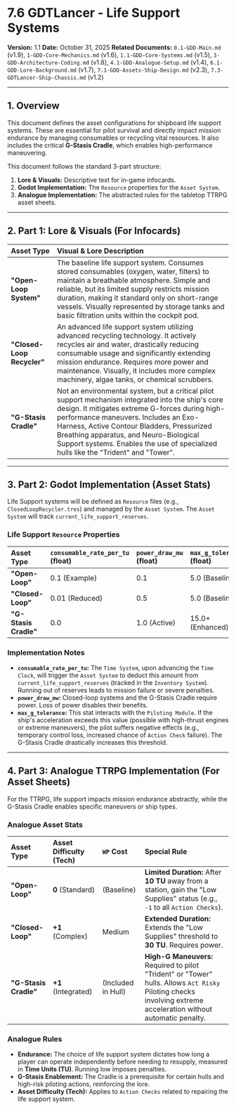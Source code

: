 # 7.6 GDTLancer - Life Support Systems

**Version:** 1.1
**Date:** October 31, 2025
**Related Documents:** `0.1-GDD-Main.md` (v1.9), `1-GDD-Core-Mechanics.md` (v1.6), `1.1-GDD-Core-Systems.md` (v1.5), `3-GDD-Architecture-Coding.md` (v1.8), `4.1-GDD-Analogue-Setup.md` (v1.4), `6.1-GDD-Lore-Background.md` (v1.7), `7.1-GDD-Assets-Ship-Design.md` (v2.3), `7.3-GDTLancer-Ship-Chassis.md` (v1.2)

---

## 1. Overview

This document defines the asset configurations for shipboard life support systems. These are essential for pilot survival and directly impact mission endurance by managing consumables or recycling vital resources. It also includes the critical **G-Stasis Cradle**, which enables high-performance maneuvering.

This document follows the standard 3-part structure:
1.  **Lore & Visuals:** Descriptive text for in-game infocards.
2.  **Godot Implementation:** The `Resource` properties for the `Asset System`.
3.  **Analogue Implementation:** The abstracted rules for the tabletop TTRPG asset sheets.

---

## 2. Part 1: Lore & Visuals (For Infocards)

| Asset Type | Visual & Lore Description |
| :--- | :--- |
| **"Open-Loop System"** | The baseline life support system. Consumes stored consumables (oxygen, water, filters) to maintain a breathable atmosphere. Simple and reliable, but its limited supply restricts mission duration, making it standard only on short-range vessels. Visually represented by storage tanks and basic filtration units within the cockpit pod. |
| **"Closed-Loop Recycler"** | An advanced life support system utilizing advanced recycling technology. It actively recycles air and water, drastically reducing consumable usage and significantly extending mission endurance. Requires more power and maintenance. Visually, it includes more complex machinery, algae tanks, or chemical scrubbers. |
| **"G-Stasis Cradle"** | Not an environmental system, but a critical pilot support mechanism integrated into the ship's core design. It mitigates extreme G-forces during high-performance maneuvers. Includes an Exo-Harness, Active Contour Bladders, Pressurized Breathing apparatus, and Neuro-Biological Support systems. Enables the use of specialized hulls like the "Trident" and "Tower". |

---

## 3. Part 2: Godot Implementation (Asset Stats)

Life Support systems will be defined as `Resource` files (e.g., `ClosedLoopRecycler.tres`) and managed by the `Asset System`. The `Asset System` will track `current_life_support_reserves`.

### Life Support `Resource` Properties

| Asset Type | `consumable_rate_per_tu` (float) | `power_draw_mw` (float) | `max_g_tolerance` (float) |
| :--- | :--- | :--- | :--- |
| **"Open-Loop"** | 0.1 (Example) | 0.1 | 5.0 (Baseline) |
| **"Closed-Loop"** | 0.01 (Reduced) | 0.5 | 5.0 (Baseline) |
| **"G-Stasis Cradle"** | 0.0 | 1.0 (Active) | 15.0+ (Enhanced) |

### Implementation Notes

* **`consumable_rate_per_tu`:** The `Time System`, upon advancing the `Time Clock`, will trigger the `Asset System` to deduct this amount from `current_life_support_reserves` (tracked in the `Inventory System`). Running out of reserves leads to mission failure or severe penalties.
* **`power_draw_mw`:** Closed-loop systems and the G-Stasis Cradle require power. Loss of power disables their benefits.
* **`max_g_tolerance`:** This stat interacts with the `Piloting Module`. If the ship's acceleration exceeds this value (possible with high-thrust engines or extreme maneuvers), the pilot suffers negative effects (e.g., temporary control loss, increased chance of `Action Check` failure). The G-Stasis Cradle drastically increases this threshold.

---

## 4. Part 3: Analogue TTRPG Implementation (For Asset Sheets)

For the TTRPG, life support impacts mission endurance abstractly, while the G-Stasis Cradle enables specific maneuvers or ship types.

### Analogue Asset Stats

| Asset Type | Asset Difficulty (Tech) | `WP` Cost | Special Rule |
| :--- | :--- | :--- | :--- |
| **"Open-Loop"** | **0** (Standard) | (Baseline) | **Limited Duration:** After **10 TU** away from a station, gain the "Low Supplies" status (e.g., `-1` to all `Action Checks`). |
| **"Closed-Loop"** | **+1** (Complex) | Medium | **Extended Duration:** Extends the "Low Supplies" threshold to **30 TU**. Requires power. |
| **"G-Stasis Cradle"** | **+1** (Integrated) | (Included in Hull) | **High-G Maneuvers:** Required to pilot "Trident" or "Tower" hulls. Allows `Act Risky` Piloting checks involving extreme acceleration without automatic penalty. |

### Analogue Rules

* **Endurance:** The choice of life support system dictates how long a player can operate independently before needing to resupply, measured in **Time Units (TU)**. Running low imposes penalties.
* **G-Stasis Enablement:** The Cradle is a prerequisite for certain hulls and high-risk piloting actions, reinforcing the lore.
* **Asset Difficulty (Tech):** Applies to `Action Checks` related to repairing the life support system.
